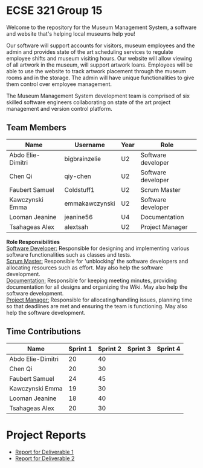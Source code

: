 # ECSE 321 Group 15 

Welcome to the repository for the Museum Management System, a software and website that's helping local museums help you! 

Our software will support accounts for visitors, museum employees and the admin and provides state of the art scheduling services to regulate employee shifts and museum visiting hours. Our website will allow viewing of all artwork in the museum, will support artwork loans. Employees will be able to use the website to track artwork placement through the museum rooms and in the storage. The admin will have unique functionalities to give them control over employee management.

The Museum Management System development team is comprised of six skilled software engineers collaborating on state of the art project management and version control platform.

## Team Members 
| Name | Username | Year | Role |
| ------------- | --- | --- | --- |
| Abdo Elie-Dimitri | bigbrainzelie | U2 | Software developer |
| Chen Qi  | qiy-chen  | U2 | Software developer |
| Faubert Samuel  | Coldstuff1 | U2 | Scrum Master |
| Kawczynski Emma  | emmakawczynski | U2 | Software developer |
| Looman Jeanine  | jeanine56 | U4 | Documentation |
| Tsahageas Alex  | alextsah | U2 | Project Manager |

**Role Responsibilities**<br />
<ins>Software Developer:</ins> Responsible for designing and implementing various software functionalities such as classes and tests.<br />
<ins>Scrum Master:</ins> Responsible for 'unblocking' the software developers and allocating resources such as effort. May also help the software development.<br />
<ins>Documentation:</ins> Responsible for keeping meeting minutes, providing documentation for all designs and organizing the Wiki. May also help the software development.<br />
<ins>Project Manager:</ins> Responsible for allocating/handling issues, planning time so that deadlines are met and ensuring the team is functioning. May also help the software development.<br />

## Time Contributions
| Name  | Sprint 1 | Sprint 2 | Sprint 3 | Sprint 4 |
| ------------- | --- | --- | --- | --- |
| Abdo Elie-Dimitri  | 20 | 40 |  |  |
| Chen Qi  | 20 | 30 |  |  |
| Faubert Samuel  | 24 | 45 |  |  |
| Kawczynski Emma  | 19 | 30 |  |  |
| Looman Jeanine  | 18 | 40 |  |  |
| Tsahageas Alex | 20 | 30 |  |  |

# Project Reports

- [Report for Deliverable 1](https://github.com/McGill-ECSE321-Fall2022/project-group-15/wiki/Deliverable-1-Report)
- [Report for Deliverable 2](https://github.com/McGill-ECSE321-Fall2022/project-group-15/wiki/Deliverable-2-Report)
